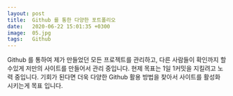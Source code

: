 ```yaml
---
layout: post
title:  Github 를 통한 다양한 포트폴리오
date:   2020-06-22 15:01:35 +0300
image:  05.jpg
tags:   Github
---
```

Github 를 통하여 제가 만들었던 모든 프로젝트를 관리하고, 다른 사람들이 확인까지 할 수있게 저만의 사이트를 만들어서 관리 중입니다. 현제 목표는 1일 1커밋을 지킬려고 노력 중입니다. 기회가 된다면 더욱 다양한 Github 활용 방법을 찾아서 사이트를 활성화 시키는게 목표 입니다.